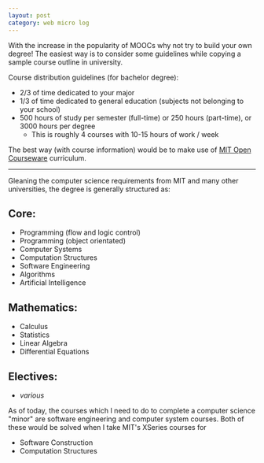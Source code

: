```yaml
---
layout: post
category: web micro log
---
```


With the increase in the popularity of MOOCs why not try to build your own degree! The easiest
way is to consider some guidelines while copying a sample course outline in university.

Course distribution guidelines (for bachelor degree):

- 2/3 of time dedicated to your major
- 1/3 of time dedicated to general education (subjects not belonging to your school)
- 500 hours of study per semester (full-time) or 250 hours (part-time), or 3000 hours per degree
  - This is roughly 4 courses with 10-15 hours of work / week

The best way (with course information) would be to make use of [MIT Open Courseware](http://ocw.mit.edu/courses/mit-curriculum-guide/) curriculum.

---

Gleaning the computer science requirements from MIT and many other universities, the degree is generally structured as:

## Core:

- Programming (flow and logic control)
- Programming (object orientated)
- Computer Systems
- Computation Structures
- Software Engineering
- Algorithms
- Artificial Intelligence

## Mathematics:

- Calculus
- Statistics
- Linear Algebra
- Differential Equations

## Electives:

- _various_

As of today, the courses which I need to do to complete a computer science "minor" are software engineering and computer system courses. Both of these would be solved when I take MIT's XSeries courses for

- Software Construction
- Computation Structures
